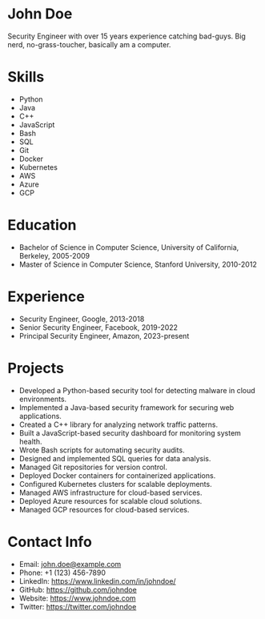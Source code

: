 # John Doe

Security Engineer with over 15 years experience catching bad-guys. Big nerd, no-grass-toucher, basically am a computer.

# Skills

- Python
- Java
- C++
- JavaScript
- Bash
- SQL
- Git
- Docker
- Kubernetes
- AWS
- Azure
- GCP

# Education

- Bachelor of Science in Computer Science, University of California, Berkeley, 2005-2009
- Master of Science in Computer Science, Stanford University, 2010-2012

# Experience

- Security Engineer, Google, 2013-2018
- Senior Security Engineer, Facebook, 2019-2022
- Principal Security Engineer, Amazon, 2023-present

# Projects

- Developed a Python-based security tool for detecting malware in cloud environments.
- Implemented a Java-based security framework for securing web applications.
- Created a C++ library for analyzing network traffic patterns.
- Built a JavaScript-based security dashboard for monitoring system health.
- Wrote Bash scripts for automating security audits.
- Designed and implemented SQL queries for data analysis.
- Managed Git repositories for version control.
- Deployed Docker containers for containerized applications.
- Configured Kubernetes clusters for scalable deployments.
- Managed AWS infrastructure for cloud-based services.
- Deployed Azure resources for scalable cloud solutions.
- Managed GCP resources for cloud-based services.

# Contact Info
- Email: john.doe@example.com
- Phone: +1 (123) 456-7890
- LinkedIn: https://www.linkedin.com/in/johndoe/
- GitHub: https://github.com/johndoe
- Website: https://www.johndoe.com
- Twitter: https://twitter.com/johndoe
